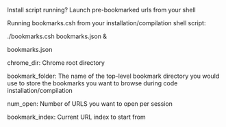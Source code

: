 Install script running? Launch pre-bookmarked urls from your shell

Running bookmarks.csh from your installation/compilation shell script:

  ./bookmarks.csh bookmarks.json &
  
bookmarks.json 

  chrome_dir: Chrome root directory
  
  bookmark_folder: The name of the top-level bookmark directory you would use
                   to store the bookmarks you want to browse during 
                   code installation/compilation
                   
  num_open: Number of URLS you want to open per session
  
  bookmark_index: Current URL index to start from
  
 